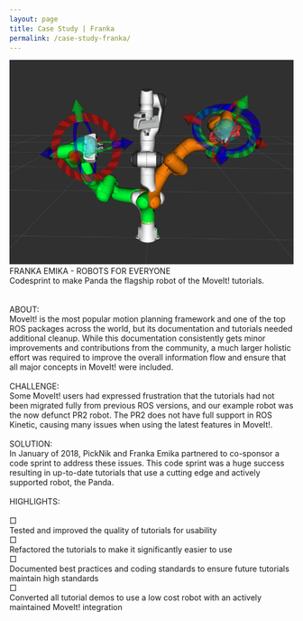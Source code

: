 ```yaml
---
layout: page
title: Case Study | Franka
permalink: /case-study-franka/
---
```


<div class="projects">
    <div class="recRow">
        <div class="recColL">
            <div class="recPad">
                <img class="pHolder" src="../images/franka-cs.png">
                <div class="pTitle">FRANKA EMIKA ​-​ ​ROBOTS FOR EVERYONE</div>
                <div class="pText">
                    <div class="ital">Codesprint to make Panda the flagship robot of the MoveIt! tutorials.</div>
                    <br><br>
                    <div class="pTitle2">ABOUT:</div> MoveIt! is the most popular motion planning framework and one of the top ROS packages across the world, but its documentation and tutorials needed additional cleanup. While this documentation consistently gets minor improvements and contributions from the community, a much larger holistic effort was required to improve the overall information flow and ensure that all major concepts in MoveIt! were included.
                    <br><br>
                    <div class="pTitle2">CHALLENGE:</div> Some MoveIt! users had expressed frustration that the tutorials had not been migrated fully from previous ROS versions, and our example robot was the now defunct PR2 robot. The PR2 does not have full support in ROS Kinetic, causing many issues when using the latest features in MoveIt!.<br><br>
                    <div class="pTitle2">SOLUTION:</div> In January of 2018, PickNik and Franka Emika partnered to co-sponsor a code sprint to address these issues. This code sprint was a huge success resulting in up-to-date tutorials that use a cutting edge and actively supported robot, the Panda.<br><br>
                    <div class="pTitle2">HIGHLIGHTS:</div><br>
                    <div class="bullet">&#9633;</div> Tested and improved the quality of tutorials for usability<br>
                    <div class="bullet">&#9633;</div> Refactored the tutorials to make it significantly easier to use<br>
                    <div class="bullet">&#9633;</div> Documented best practices and coding standards to ensure future tutorials maintain high standards<br>
                    <div class="bullet">&#9633;</div> Converted all tutorial demos to use a low cost robot with an actively maintained MoveIt! integration</div>
                <br><br>
            </div>
        </div>
    </div>
</div>
